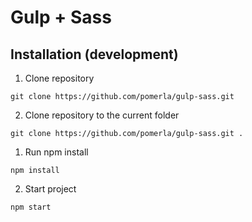 # Gulp + Sass

## Installation (development)

1. Clone repository
```
git clone https://github.com/pomerla/gulp-sass.git
```
2. Clone repository to the current folder
```
git clone https://github.com/pomerla/gulp-sass.git .
```

1. Run npm install
```
npm install
```
2. Start project
```
npm start
```